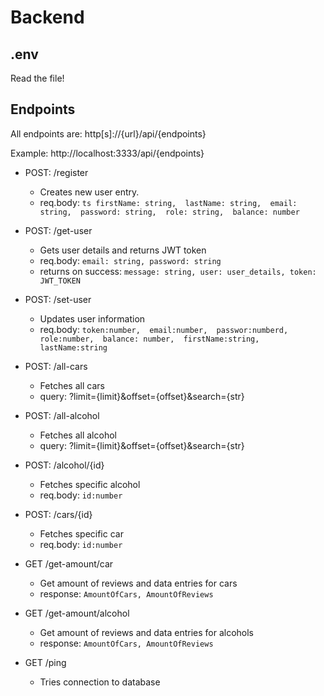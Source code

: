 # Backend

## .env
 Read the file!

## Endpoints
  All endpoints are: http[s]://{url}/api/{endpoints}

  Example: http://localhost:3333/api/{endpoints}

 - POST: /register
    - Creates new user entry.
    -   req.body: ```ts
            firstName: string, 
            lastName: string, 
            email: string, 
            password: string, 
            role: string, 
            balance: number
            ```
        
 - POST: /get-user
    - Gets user details and returns JWT token
    - req.body: ```
                email: string,
                password: string
                ```
    - returns on success:  ```
                message: string,
                user: user_details,
                token: JWT_TOKEN
                ```
 
 - POST: /set-user
    - Updates user information
    - req.body: ```
            token:number, 
            email:number, 
            passwor:numberd, 
            role:number, 
            balance: number, 
            firstName:string, 
            lastName:string 
            ```

 - POST: /all-cars
   - Fetches all cars
   - query: ?limit={limit}&offset={offset}&search={str}

 - POST: /all-alcohol 
   - Fetches all alcohol
   - query: ?limit={limit}&offset={offset}&search={str}
   
 - POST: /alcohol/{id}
   - Fetches specific alcohol
   - req.body: ```
               id:number
               ```

 - POST: /cars/{id}
   - Fetches specific car
   - req.body: ```
               id:number
               ```

 - GET /get-amount/car
   - Get amount of reviews and data entries for cars
   - response: ```
                AmountOfCars,
                AmountOfReviews
                ```

 - GET /get-amount/alcohol
   - Get amount of reviews and data entries for alcohols
   - response: ```
                AmountOfCars,
                AmountOfReviews
                ```


 - GET /ping
    - Tries connection to database
 